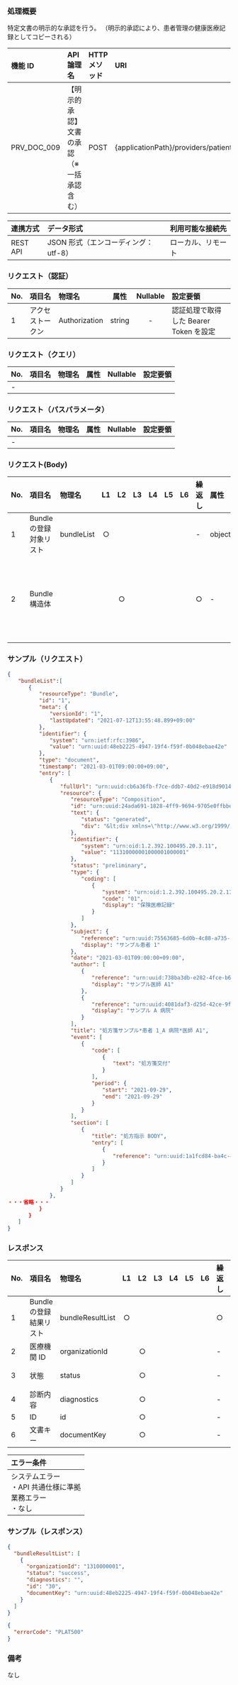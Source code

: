 ### 処理概要

特定文書の明示的な承認を行う。
（明示的承認により、患者管理の健康医療記録としてコピーされる）

| 機能 ID     | API 論理名                                  | HTTP メソッド | URI                                                     |
| :---------- | :------------------------------------------ | :------------ | :------------------------------------------------------ |
| PRV_DOC_009 | 【明示的承認】文書の承認　（※一括承認含む） | POST          | {applicationPath}/providers/patients/documents/approval |

| 連携方式 | データ形式                           | 利用可能な接続先   |
| :------- | :----------------------------------- | :----------------- |
| REST API | JSON 形式（エンコーディング：utf-8） | ローカル、リモート |

### リクエスト（認証）

| No. | 項目名           | 物理名        |  属性  | Nullable | 設定要領                               |
| :-- | :--------------- | :------------ | :----: | :------: | :------------------------------------- |
| 1   | アクセストークン | Authorization | string |    -     | 認証処理で取得した Bearer Token を設定|

### リクエスト（クエリ）

| No. | 項目名 | 物理名 | 属性 | Nullable | 設定要領 |
| :-- | :----- | :----- | :--: | :------: | :------- |
| -   |        |        |      |          |          |

### リクエスト（パスパラメータ）

| No. | 項目名 | 物理名 | 属性 | Nullable | 設定要領 |
| :-- | :----- | :----- | :--: | :------: | :------- |
| -   |        |        |      |          |          |

### リクエスト(Body)

| No. | 項目名                  | 物理名     | L1  | L2  | L3  | L4  | L5  | L6  | 繰返し | 属性   | Nullable | リクエスト設定要領                                                                                                              |
| :-- | :---------------------- | :--------- | :-: | :-: | :-: | :-: | :-: | :-: | :----- | :----- | :------- | :------------------------------------------------------------------------------------------------------------------------------ |
| 1   | Bundle の登録対象リスト | bundleList |  ○  |     |     |     |     |     | -      | object | -        |                                                                                                                                 |
| 2   | Bundle 構造体           |            |     |  ○  |     |     |     |     | ○      | -      | -        | OpenFRUCtoS の Bundle リソースの仕様に準拠する<br/>[参考：3.Bundle リソース構造体について](../../../../Plat/resource_bundle.md)|

### サンプル（リクエスト）

```json
{
　　"bundleList":[
　　　　{
　　　　　　"resourceType": "Bundle",
　　　　　　"id": "1",
　　　　　　"meta": {
　　　　　　　　"versionId": "1",
　　　　　　　　"lastUpdated": "2021-07-12T13:55:48.899+09:00"
　　　　　　},
　　　　　　"identifier": {
　　　　　　　　"system": "urn:ietf:rfc:3986",
　　　　　　　　"value": "urn:uuid:48eb2225-4947-19f4-f59f-0b048ebae42e"
　　　　　　},
　　　　　　"type": "document",
　　　　　　"timestamp": "2021-03-01T09:00:00+09:00",
　　　　　　"entry": [
　　　　　　　　{
　　　　　　　　　　"fullUrl": "urn:uuid:cb6a36fb-f7ce-ddb7-40d2-e918d90149f7",
　　　　　　　　　　"resource": {
　　　　　　　　　　　　"resourceType": "Composition",
　　　　　　　　　　　　"id": "urn:uuid:24ada691-1828-4ff9-9694-9705e0ffbbe7",
　　　　　　　　　　　　"text": {
　　　　　　　　　　　　　　"status": "generated",
　　　　　　　　　　　　　　"div": "&lt;div xmlns=\"http://www.w3.org/1999/xhtml\"&gt;処方箋サンプル&lt;/div&gt;"
　　　　　　　　　　　　},
　　　　　　　　　　　　"identifier": {
　　　　　　　　　　　　　　"system": "urn:oid:1.2.392.100495.20.3.11",
　　　　　　　　　　　　　　"value": "11310000001000001000001"
　　　　　　　　　　　　},
　　　　　　　　　　　　"status": "preliminary",
　　　　　　　　　　　　"type": {
　　　　　　　　　　　　　　"coding": [
　　　　　　　　　　　　　　　　{
　　　　　　　　　　　　　　　　　　"system": "urn:oid:1.2.392.100495.20.2.11",
　　　　　　　　　　　　　　　　　　"code": "01",
　　　　　　　　　　　　　　　　　　"display": "保険医療記録"
　　　　　　　　　　　　　　　　}
　　　　　　　　　　　　　　]
　　　　　　　　　　　　},
　　　　　　　　　　　　"subject": {
　　　　　　　　　　　　　　"reference": "urn:uuid:75563685-6d0b-4c88-a735-50ff64507414",
　　　　　　　　　　　　　　"display": "サンプル患者 1"
　　　　　　　　　　　　},
　　　　　　　　　　　　"date": "2021-03-01T09:00:00+09:00",
　　　　　　　　　　　　"author": [
　　　　　　　　　　　　　　{
　　　　　　　　　　　　　　　　"reference": "urn:uuid:738ba3db-e282-4fce-b66d-9e054c7a1987",
　　　　　　　　　　　　　　　　"display": "サンプル医師 A1"
　　　　　　　　　　　　　　},
　　　　　　　　　　　　　　{
　　　　　　　　　　　　　　　　"reference": "urn:uuid:4081daf3-d25d-42ce-9ff9-815d749b0e19",
　　　　　　　　　　　　　　　　"display": "サンプル A 病院"
　　　　　　　　　　　　　　}
　　　　　　　　　　　　],
　　　　　　　　　　　　"title": "処方箋サンプル*患者 1_A 病院*医師 A1",
　　　　　　　　　　　　"event": [
　　　　　　　　　　　　　　{
　　　　　　　　　　　　　　　　"code": [
　　　　　　　　　　　　　　　　　　{
　　　　　　　　　　　　　　　　　　　　"text": "処方箋交付"
　　　　　　　　　　　　　　　　　　}
　　　　　　　　　　　　　　　　],
　　　　　　　　　　　　　　　　"period": {
　　　　　　　　　　　　　　　　　　"start": "2021-09-29",
　　　　　　　　　　　　　　　　　　"end": "2021-09-29"
　　　　　　　　　　　　　　　　}
　　　　　　　　　　　　　　}
　　　　　　　　　　　　],
　　　　　　　　　　　　"section": [
　　　　　　　　　　　　　　{
　　　　　　　　　　　　　　　　"title": "処方指示 BODY",
　　　　　　　　　　　　　　　　"entry": [
　　　　　　　　　　　　　　　　　　{
　　　　　　　　　　　　　　　　　　　　"reference": "urn:uuid:1a1fcd84-ba4c-456d-baf3-e3198e7c40fa"
　　　　　　　　　　　　　　　　　　}
　　　　　　　　　　　　　　　　]
　　　　　　　　　　　　　　}
　　　　　　　　　　　　]
　　　　　　　　　　}
　　　　　　　　},
・・・省略・・・
　　　　　　}
　　　　}
　　]
}
```

### レスポンス

| No. | 項目名                  | 物理名           | L1  | L2  | L3  | L4  | L5  | L6  | 繰返し | 属性   | Nullable | レスポンス設定要領 |
| :-- | :---------------------- | :--------------- | :-: | :-: | :-: | :-: | :-: | :-: | :----- | :----- | :------- | :----------------- |
| 1   | Bundle の登録結果リスト | bundleResultList |  ○  |     |     |     |     |     | ○      | array  | -        |                    |
| 2   | 医療機関 ID             | organizationId   |     |  ○  |     |     |     |     | -      | string | -        |                    |
| 3   | 状態                    | status           |     |  ○  |     |     |     |     | -      | string | -        |  success：正常     |
| 4   | 診断内容                | diagnostics      |     |  ○  |     |     |     |     | -      | string | ○        |                    |
| 5   | ID                      | id               |     |  ○  |     |     |     |     | -      | string | -        | Bundle ID          |
| 6   | 文書キー                | documentKey      |     |  ○  |     |     |     |     | -      | string | -        |                    |

| エラー条件                                                        |
| :---------------------------------------------------------------- |
| システムエラー<br/>・API 共通仕様に準拠<br/>業務エラー<br/>・なし |

### サンプル（レスポンス）

```json title="正常終了"
{
  "bundleResultList": [
    {
      "organizationId": "1310000001",
      "status": "success",
      "diagnostics": "",
      "id": "30",
      "documentKey": "urn:uuid:48eb2225-4947-19f4-f59f-0b048ebae42e"
    }
  ]
}
```

```json title="異常終了"
{
  "errorCode": "PLAT500"
}
```

### 備考

なし
